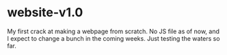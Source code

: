 # website-v1.0
My first crack at making a webpage from scratch. No JS file as of now, and I expect to change a bunch in the coming weeks. Just testing the waters so far. 
